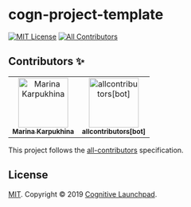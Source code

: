 # cogn-project-template

[![MIT License][license-badge]][license-url]
[![All Contributors](https://img.shields.io/badge/all_contributors-2-lightgrey.svg?logo=github)](#contributors)


## Contributors ✨

<!-- ALL-CONTRIBUTORS-LIST:START - Do not remove or modify this section -->
<!-- prettier-ignore -->
<table>
  <tr>
    <td align="center"><a href="https://www.linkedin.com/in/marina-ks-id"><img src="https://avatars1.githubusercontent.com/u/1927489?v=4" width="100px;" alt="Marina Karpukhina" /><br /><sub><b>Marina Karpukhina</b></sub></a></td>
    <td align="center"><a href="https://github.com/all-contributors/all-contributors-bot"><img src="https://avatars3.githubusercontent.com/u/46843839?v=4" width="100px;" alt="allcontributors[bot]" /><br /><sub><b>allcontributors[bot]</b></sub></a></td>
  </tr>
</table>

<!-- ALL-CONTRIBUTORS-LIST:END -->

This project follows the [all-contributors](https://github.com/all-contributors/all-contributors) specification.

## License

[MIT][license-url]. Copyright © 2019 [Cognitive Launchpad][owner-url].


[license-badge]: https://img.shields.io/badge/license-MIT-blue.svg
[license-url]: http://opensource.org/licenses/MIT
[owner-url]: https://github.com/CognitiveLaunchpad

